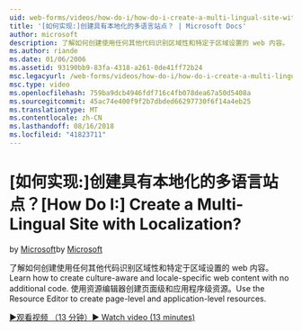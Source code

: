 ```yaml
---
uid: web-forms/videos/how-do-i/how-do-i-create-a-multi-lingual-site-with-localization
title: '[如何实现:]创建具有本地化的多语言站点？ | Microsoft Docs'
author: microsoft
description: 了解如何创建使用任何其他代码识别区域性和特定于区域设置的 web 内容。 使用资源编辑器创建页面级和应用程序级别...
ms.author: riande
ms.date: 01/06/2006
ms.assetid: 93190bb9-83fa-4318-a261-0de41ff72b24
msc.legacyurl: /web-forms/videos/how-do-i/how-do-i-create-a-multi-lingual-site-with-localization
msc.type: video
ms.openlocfilehash: 759ba9dcb4946fdf716c4fb078dea67a50d5408a
ms.sourcegitcommit: 45ac74e400f9f2b7dbded66297730f6f14a4eb25
ms.translationtype: MT
ms.contentlocale: zh-CN
ms.lasthandoff: 08/16/2018
ms.locfileid: "41823711"
---
```

<a name="how-do-i-create-a-multi-lingual-site-with-localization"></a><span data-ttu-id="6144f-105">[如何实现:]创建具有本地化的多语言站点？</span><span class="sxs-lookup"><span data-stu-id="6144f-105">[How Do I:] Create a Multi-Lingual Site with Localization?</span></span>
====================
<span data-ttu-id="6144f-106">by [Microsoft](https://github.com/microsoft)</span><span class="sxs-lookup"><span data-stu-id="6144f-106">by [Microsoft](https://github.com/microsoft)</span></span>

<span data-ttu-id="6144f-107">了解如何创建使用任何其他代码识别区域性和特定于区域设置的 web 内容。</span><span class="sxs-lookup"><span data-stu-id="6144f-107">Learn how to create culture-aware and locale-specific web content with no additional code.</span></span> <span data-ttu-id="6144f-108">使用资源编辑器创建页面级和应用程序级资源。</span><span class="sxs-lookup"><span data-stu-id="6144f-108">Use the Resource Editor to create page-level and application-level resources.</span></span>

[<span data-ttu-id="6144f-109">&#9654;观看视频 （13 分钟）</span><span class="sxs-lookup"><span data-stu-id="6144f-109">&#9654; Watch video (13 minutes)</span></span>](https://channel9.msdn.com/Blogs/ASP-NET-Site-Videos/how-do-i-create-a-multi-lingual-site-with-localization)
